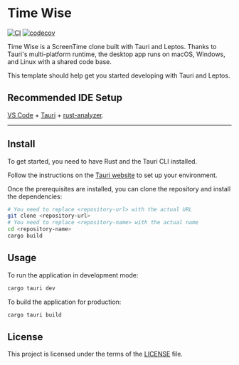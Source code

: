 # Time Wise

[![CI](https://github.com/9renpoto/time-wise/actions/workflows/ci.yml/badge.svg)](https://github.com/9renpoto/time-wise/actions/workflows/ci.yml)
[![codecov](https://codecov.io/gh/9renpoto/time-wise/graph/badge.svg?token=AN6oYXhAyl)](https://codecov.io/gh/9renpoto/time-wise)

Time Wise is a ScreenTime clone built with Tauri and Leptos. Thanks to Tauri's
multi-platform runtime, the desktop app runs on macOS, Windows, and Linux with
a shared code base.

This template should help get you started developing with Tauri and Leptos.

## Recommended IDE Setup

[VS Code](https://code.visualstudio.com/) + [Tauri](https://marketplace.visualstudio.com/items?itemName=tauri-apps.tauri-vscode) + [rust-analyzer](https://marketplace.visualstudio.com/items?itemName=rust-lang.rust-analyzer).

---

## Install

To get started, you need to have Rust and the Tauri CLI installed.

Follow the instructions on the [Tauri website](https://tauri.app/v1/guides/getting-started/prerequisites) to set up your environment.

Once the prerequisites are installed, you can clone the repository and install the dependencies:

```bash
# You need to replace <repository-url> with the actual URL
git clone <repository-url>
# You need to replace <repository-name> with the actual name
cd <repository-name>
cargo build
```

## Usage

To run the application in development mode:

```bash
cargo tauri dev
```

To build the application for production:

```bash
cargo tauri build
```

## License

This project is licensed under the terms of the [LICENSE](./LICENSE) file.
